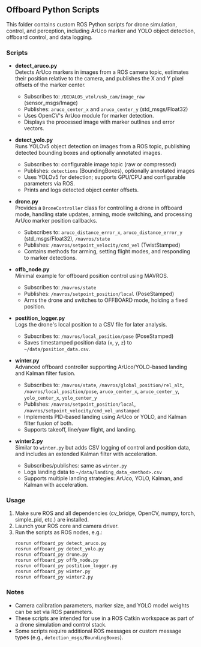 ## Offboard Python Scripts

This folder contains custom ROS Python scripts for drone simulation, control, and perception, including ArUco marker and YOLO object detection, offboard control, and data logging.

### Scripts

- **detect_aruco.py**  
  Detects ArUco markers in images from a ROS camera topic, estimates their position relative to the camera, and publishes the X and Y pixel offsets of the marker center.  
  - Subscribes to: `/DIDALOS_vtol/usb_cam/image_raw` (sensor_msgs/Image)
  - Publishes: `aruco_center_x` and `aruco_center_y` (std_msgs/Float32)
  - Uses OpenCV's ArUco module for marker detection.
  - Displays the processed image with marker outlines and error vectors.

- **detect_yolo.py**  
  Runs YOLOv5 object detection on images from a ROS topic, publishing detected bounding boxes and optionally annotated images.  
  - Subscribes to: configurable image topic (raw or compressed)
  - Publishes: `detections` (BoundingBoxes), optionally annotated images
  - Uses YOLOv5 for detection; supports GPU/CPU and configurable parameters via ROS.
  - Prints and logs detected object center offsets.

- **drone.py**  
  Provides a `DroneController` class for controlling a drone in offboard mode, handling state updates, arming, mode switching, and processing ArUco marker position callbacks.  
  - Subscribes to: `aruco_distance_error_x`, `aruco_distance_error_y` (std_msgs/Float32), `/mavros/state`
  - Publishes: `/mavros/setpoint_velocity/cmd_vel` (TwistStamped)
  - Contains methods for arming, setting flight modes, and responding to marker detections.

- **offb_node.py**  
  Minimal example for offboard position control using MAVROS.  
  - Subscribes to: `/mavros/state`
  - Publishes: `/mavros/setpoint_position/local` (PoseStamped)
  - Arms the drone and switches to OFFBOARD mode, holding a fixed position.

- **postition_logger.py**  
  Logs the drone's local position to a CSV file for later analysis.  
  - Subscribes to: `/mavros/local_position/pose` (PoseStamped)
  - Saves timestamped position data (`x`, `y`, `z`) to `~/data/position_data.csv`.

- **winter.py**  
  Advanced offboard controller supporting ArUco/YOLO-based landing and Kalman filter fusion.  
  - Subscribes to: `/mavros/state`, `/mavros/global_position/rel_alt`, `/mavros/local_position/pose`, `aruco_center_x`, `aruco_center_y`, `yolo_center_x`, `yolo_center_y`
  - Publishes: `/mavros/setpoint_position/local`, `/mavros/setpoint_velocity/cmd_vel_unstamped`
  - Implements PID-based landing using ArUco or YOLO, and Kalman filter fusion of both.
  - Supports takeoff, line/yaw flight, and landing.

- **winter2.py**  
  Similar to `winter.py` but adds CSV logging of control and position data, and includes an extended Kalman filter with acceleration.  
  - Subscribes/publishes: same as `winter.py`
  - Logs landing data to `~/data/landing_data_<method>.csv`
  - Supports multiple landing strategies: ArUco, YOLO, Kalman, and Kalman with acceleration.

### Usage

1. Make sure ROS and all dependencies (cv_bridge, OpenCV, numpy, torch, simple_pid, etc.) are installed.
2. Launch your ROS core and camera driver.
3. Run the scripts as ROS nodes, e.g.:
   ```sh
   rosrun offboard_py detect_aruco.py
   rosrun offboard_py detect_yolo.py
   rosrun offboard_py drone.py
   rosrun offboard_py offb_node.py
   rosrun offboard_py postition_logger.py
   rosrun offboard_py winter.py
   rosrun offboard_py winter2.py
   ```

### Notes

- Camera calibration parameters, marker size, and YOLO model weights can be set via ROS parameters.
- These scripts are intended for use in a ROS Catkin workspace as part of a drone simulation and control stack.
- Some scripts require additional ROS messages or custom message types (e.g., `detection_msgs/BoundingBoxes`).
